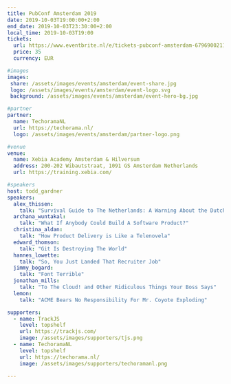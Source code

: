 ```yaml
---
title: PubConf Amsterdam 2019
date: 2019-10-03T19:00:00+2:00
end_date: 2019-10-03T23:30:00+2:00
local_time: 2019-10-03T19:00
tickets:
  url: https://www.eventbrite.nl/e/tickets-pubconf-amsterdam-67969002115
  price: 35
  currency: EUR

#images
images:
 share: /assets/images/events/amsterdam/event-share.jpg
 logo: /assets/images/events/amsterdam/event-logo.svg
 background: /assets/images/events/amsterdam/event-hero-bg.jpg

#partner
partner:
  name: TechoramaNL
  url: https://techorama.nl/
  logo: /assets/images/events/amsterdam/partner-logo.png

#venue
venue:
  name: Xebia Academy Amsterdam & Hilversum
  address: 200-202 Wibautstraat, 1091 GS Amsterdam Netherlands
  url: https://training.xebia.com/

#speakers
host: todd_gardner
speakers:
  alex_thissen:
    talk: "Survival Guide to The Netherlands: A Warning About the Dutch People."
  archana_wuntakal:
    talk: "What If Anybody Could Build A Software Product?"
  christina_aldan:
    talk: "How Product Delivery is Like a Telenovela"
  edward_thomson:
    talk: "Git Is Destroying The World"
  hannes_lowette:
    talk: "So, You Just Landed That Recruiter Job"
  jimmy_bogard:
    talk: "Font Terrible"
  jonathan_mills:
    talk: "To The Cloud! and Other Ridiculous Things Your Boss Says"
  lemon:
    talk: "ACME Bears No Responsibility For Mr. Coyote Exploding"

supporters:
  - name: TrackJS
    level: topshelf
    url: https://trackjs.com/
    image: /assets/images/supporters/tjs.png
  - name: TechoramaNL
    level: topshelf
    url: https://techorama.nl/
    image: /assets/images/supporters/techoramanl.png

---
```

